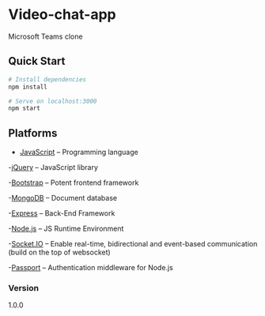 # Video-chat-app
Microsoft Teams clone

## Quick Start

```bash
# Install dependencies
npm install

# Serve on localhost:3000
npm start


```

## Platforms

- [JavaScript](https://www.w3schools.com/js/)  –  Programming language

-[jQuery](https://jquery.com/)  –  JavaScript library

-[Bootstrap](https://getbootstrap.com/)  – Potent frontend framework

-[MongoDB](https://www.mongodb.com/)  – Document database

-[Express](https://expressjs.com/)  –  Back-End Framework

-[Node.js](https://nodejs.org/en/) – JS Runtime Environment

-[Socket.IO](https://socket.io/)  – Enable real-time, bidirectional and event-based communication (build on the top of websocket)

-[Passport](http://www.passportjs.org/packages/passport-google-oauth20/) – Authentication middleware for Node.js



### Version

1.0.0



